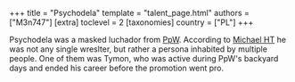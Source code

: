 +++
title = "Psychodela"
template = "talent_page.html"
authors = ["M3n747"]
[extra]
toclevel = 2
[taxonomies]
country = ["PL"]
+++

Psychodela was a masked luchador from [PpW](@/o/ppw.md). According to [Michael HT](@/w/michael-ht.md) he was not any single wreslter, but rather a persona inhabited by multiple people. One of them was Tymon, who was active during PpW's backyard days and ended his career before the promotion went pro.

